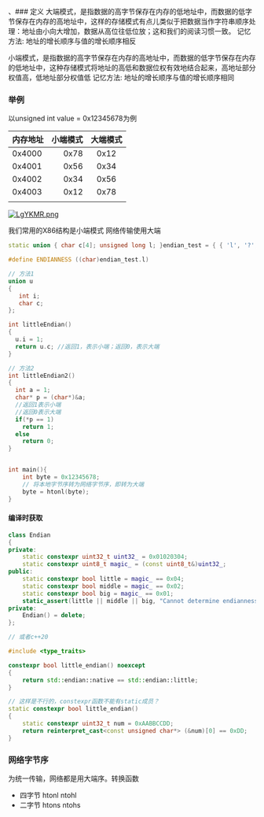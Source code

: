 、### 定义
大端模式，是指数据的高字节保存在内存的低地址中，而数据的低字节保存在内存的高地址中，这样的存储模式有点儿类似于把数据当作字符串顺序处理：地址由小向大增加，数据从高位往低位放；这和我们的阅读习惯一致。
记忆方法: 地址的增长顺序与值的增长顺序相反

小端模式，是指数据的高字节保存在内存的高地址中，而数据的低字节保存在内存的低地址中，这种存储模式将地址的高低和数据位权有效地结合起来，高地址部分权值高，低地址部分权值低
记忆方法: 地址的增长顺序与值的增长顺序相同

### 举例
以unsigned int value = 0x12345678为例

| 内存地址 | 小端模式 | 大端模式 |
|:-------- | --------:|:--------:|
| 0x4000   |     0x78 |   0x12   |
| 0x4001   |     0x56 |   0x34   |
| 0x4002   |     0x34 |   0x56   |
| 0x4003   |     0x12 |   0x78   |
|          |          |          |
[![LgYKMR.png](https://s1.ax1x.com/2022/04/22/LgYKMR.png)](https://imgtu.com/i/LgYKMR)

我们常用的X86结构是小端模式
网络传输使用大端

```cpp
static union { char c[4]; unsigned long l; }endian_test = { { 'l', '?', '?', 'b' } };

#define ENDIANNESS ((char)endian_test.l)

// 方法1
union u
{
   int i;
   char c;
};

int littleEndian()
{
  u.i = 1;
  return u.c; //返回1，表示小端；返回0，表示大端
}

// 方法2
int littleEndian2()
{
  int a = 1;
  char* p = (char*)&a;
  //返回1表示小端
  //返回0表示大端
  if(*p == 1)
    return 1;
  else
    return 0;
}


int main(){
	int byte = 0x12345678;
	// 将本地字节序转为网络字节序，即转为大端
	byte = htonl(byte);
}

```

 #### 编译时获取
```cpp
class Endian
{
private:
    static constexpr uint32_t uint32_ = 0x01020304;
    static constexpr uint8_t magic_ = (const uint8_t&)uint32_;
public:
    static constexpr bool little = magic_ == 0x04;
    static constexpr bool middle = magic_ == 0x02;
    static constexpr bool big = magic_ == 0x01;
    static_assert(little || middle || big, "Cannot determine endianness!");
private:
    Endian() = delete;
};

// 或者c++20

#include <type_traits>

constexpr bool little_endian() noexcept
{
    return std::endian::native == std::endian::little;
}

// 这样是不行的，constexpr函数不能有static成员？
static constexpr bool little_endian()
{
    static constexpr uint32_t num = 0xAABBCCDD;
    return reinterpret_cast<const unsigned char*> (&num)[0] == 0xDD;
}


```


### 网络字节序
为统一传输，网络都是用大端序。转换函数
- 四字节 htonl ntohl
- 二字节 htons ntohs